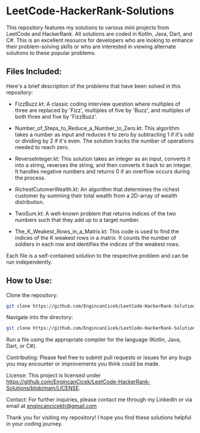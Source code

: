# LeetCode-HackerRank-Solutions
This repository features my solutions to various mini projects from LeetCode and HackerRank. All solutions are coded in Kotlin, Java, Dart, and C#. This is an excellent resource for developers who are looking to enhance their problem-solving skills or who are interested in viewing alternate solutions to these popular problems.

## Files Included:
Here's a brief description of the problems that have been solved in this repository:

- FizzBuzz.kt: A classic coding interview question where multiples of three are replaced by 'Fizz', multiples of five by 'Buzz', and multiples of both three and five by 'FizzBuzz'.

- Number_of_Steps_to_Reduce_a_Number_to_Zero.kt: This algorithm takes a number as input and reduces it to zero by subtracting 1 if it's odd or dividing by 2 if it's even. The solution tracks the number of operations needed to reach zero.

- ReverseInteger.kt: This solution takes an integer as an input, converts it into a string, reverses the string, and then converts it back to an integer. It handles negative numbers and returns 0 if an overflow occurs during the process.

- RichestCutomerWealth.kt: An algorithm that determines the richest customer by summing their total wealth from a 2D-array of wealth distribution.

- TwoSum.kt: A well-known problem that returns indices of the two numbers such that they add up to a target number.

- The_K_Weakest_Rows_in_a_Matrix.kt: This code is used to find the indices of the K weakest rows in a matrix. It counts the number of soldiers in each row and identifies the indices of the weakest rows.


Each file is a self-contained solution to the respective problem and can be run independently.

## How to Use:

Clone the repository:

```bash
git clone https://github.com/EngincanCicek/LeetCode-HackerRank-Solutions.git
```
Navigate into the directory:

```bash
git clone https://github.com/EngincanCicek/LeetCode-HackerRank-Solutions.git
```



Run a file using the appropriate compiler for the language (Kotlin, Java, Dart, or C#).

Contributing:
Please feel free to submit pull requests or issues for any bugs you may encounter or improvements you think could be made.

License:
This project is licensed under https://github.com/EngincanCicek/LeetCode-HackerRank-Solutions/blob/main/LICENSE.

Contact:
For further inquiries, please contact me through my LinkedIn or via email at engincancicektr@gmail.com

Thank you for visiting my repository! I hope you find these solutions helpful in your coding journey.


